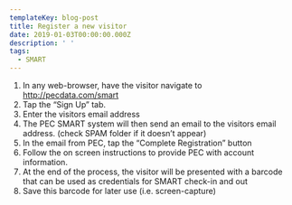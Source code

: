 ```yaml
---
templateKey: blog-post
title: Register a new visitor
date: 2019-01-03T00:00:00.000Z
description: ' '
tags:
  - SMART
---
```

1. In any web-browser, have the visitor navigate to <http://pecdata.com/smart>
2. Tap the “Sign Up” tab.
3. Enter the visitors email address
4. The PEC SMART system will then send an email to the visitors email address. (check SPAM folder if it doesn’t appear)
5. In the email from PEC, tap the “Complete Registration” button
6. Follow the on screen instructions to provide PEC with account information.
7. At the end of the process, the visitor will be presented with a barcode that can be used as credentials for SMART check-in and out
8. Save this barcode for later use (i.e. screen-capture)
